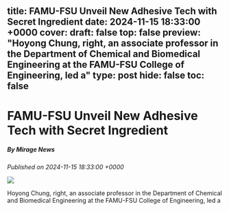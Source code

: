 title: FAMU-FSU Unveil New Adhesive Tech with Secret Ingredient
date: 2024-11-15 18:33:00 +0000
cover: 
draft: false
top: false
preview: "Hoyong Chung, right, an associate professor in the Department of Chemical and Biomedical Engineering at the FAMU-FSU College of Engineering, led a"
type: post
hide: false
toc: false
---

# FAMU-FSU Unveil New Adhesive Tech with Secret Ingredient
##### By Mirage News
_Published on 2024-11-15 18:33:00 +0000_

![](https://news.fsu.edu/wp-content/uploads/2024/11/HoyongChung-polyzwitterion-news-1200x800.jpg)

Hoyong Chung, right, an associate professor in the Department of Chemical and Biomedical Engineering at the FAMU-FSU College of Engineering, led a
